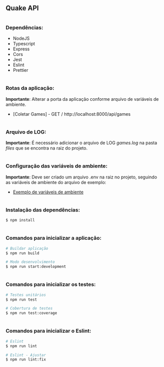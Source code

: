 ## <b>Quake API</b>


#
### <b>Dependências:</b>
* NodeJS
* Typescript
* Express
* Cors
* Jest
* Eslint
* Prettier


#
### <b>Rotas da aplicação:</b>
 <b>Importante</b>: Alterar a porta da aplicação conforme arquivo de variáveis de ambiente.

 - [Coletar Games] - GET / http://localhost:8000/api/games


#
### <b>Arquivo de LOG:</b>
<b>Importante</b>: É necessário adicionar o arquivo de LOG *games.log* na pasta *files* que se encontra na raiz do projeto.


#
### <b>Configuração das variáveis de ambiente:</b>
<b>Importante</b>: Deve ser criado um arquivo .env na raiz no projeto, seguindo as variáveis de ambiente do arquivo de exemplo:
 - [Exemplo de variáveis de ambiente](.env.example)


#
### <b>Instalação das dependências:</b>
```bash
$ npm install
```


#
### <b>Comandos para inicializar a aplicação:</b>
```bash
# Buildar aplicação
$ npm run build

# Modo desenvolvimento
$ npm run start:development
```


#
### <b>Comandos para inicializar os testes:</b>
```bash
# Testes unitários
$ npm run test

# Cobertura de testes
$ npm run test:coverage
```


#
### <b>Comandos para inicializar o Eslint:</b>
```bash
# Eslint
$ npm run lint

# Eslint - Ajustar
$ npm run lint:fix
```
